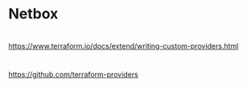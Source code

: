 # Netbox

#
https://www.terraform.io/docs/extend/writing-custom-providers.html
#
https://github.com/terraform-providers